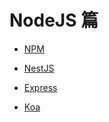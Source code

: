 # NodeJS 篇

- [NPM](NPM/README.md)

- [NestJS](NestJS/README.md)

- [Express](Express/README.md)

- [Koa](Koa/README.md)